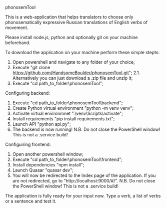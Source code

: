 phonosemTool

This is a web-application that helps translators to choose only phonosematically expressive Russian translations of English verbs of movement.

Please install node.js, python and optionally git on your machine beforehand.

To download the application on your machine perform these simple stepts:
1. Open powershell and navigate to any folder of your choice;
2. Execute "git clone https://github.com/HandsomeBoulder/phonosemTool.git";
   2.1. Alternatively you can just download a .zip file and unzip it;
4. Execute "cd path_to_folder\phonosemTool";

Configuring backend:
1. Execute "cd path_to_folder\phonosemTool\backend";
2. Create Python virtual environment "python -m venv venv";
3. Activate virtual environmnet ".\venv\Scripts\activate";
4. Install requirements "pip install requirements.txt";
5. Launch API "python api.py";
6. The backend is now running!
N.B. Do not close the PowerShell window! This is not a .service build!

Configuiring frontend:
1. Open another powershell window;
2. Execute "cd path_to_folder\phonosemTool\frontend";
3. Install dependencies "npm install";
4. Launch Quasar "quasar dev";
5. You will now be redirected to the Index page of the application. If you are not redirected, go to "http://localhost:9000/#/".
N.B. Do not close the PowerShell window! This is not a .service build!

The application is fully ready for your input now. Type a verb, a list of verbs or a sentence and test it.
